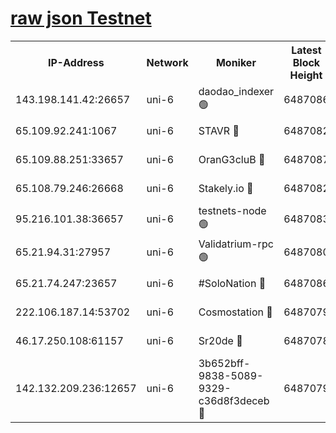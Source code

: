 [raw json Testnet](https://rpc-check.junot.stavr.tech/junot/rpc-junot-result.json)
=


<table><tr><th>IP-Address</th><th>Network</th><th>Moniker</th><th>Latest Block Height</th><th>Earliest Block Height</th><th>Catching Up</th><th>Tx Index</th><th>Voting Power</th><th>Scan Time</th></tr><tr><td>143.198.141.42:26657</td><td>uni-6</td><td>daodao_indexer 🟢</td><td>6487086</td><td>1</td><td>False</td><td>off</td><td>0</td><td>2023-12-28T03:09:16.279910796UTC</td></tr><tr><td>65.109.92.241:1067</td><td>uni-6</td><td>STAVR 🔴</td><td>6487082</td><td>1138541</td><td>False</td><td>on</td><td>6042</td><td>2023-12-28T03:09:06.047973077UTC</td></tr><tr><td>65.109.88.251:33657</td><td>uni-6</td><td>OranG3cluB 🔴</td><td>6487087</td><td>1138541</td><td>False</td><td>on</td><td>11</td><td>2023-12-28T03:09:20.814088110UTC</td></tr><tr><td>65.108.79.246:26668</td><td>uni-6</td><td>Stakely.io 🔴</td><td>6487082</td><td>1570872</td><td>False</td><td>on</td><td>1358933</td><td>2023-12-28T03:09:06.414012655UTC</td></tr><tr><td>95.216.101.38:36657</td><td>uni-6</td><td>testnets-node 🟢</td><td>6487083</td><td>1615130</td><td>False</td><td>on</td><td>0</td><td>2023-12-28T03:09:08.843354689UTC</td></tr><tr><td>65.21.94.31:27957</td><td>uni-6</td><td>Validatrium-rpc 🟢</td><td>6487080</td><td>2943363</td><td>False</td><td>on</td><td>0</td><td>2023-12-28T03:09:01.459064642UTC</td></tr><tr><td>65.21.74.247:23657</td><td>uni-6</td><td>#SoloNation 🔴</td><td>6487086</td><td>5208001</td><td>False</td><td>on</td><td>112</td><td>2023-12-28T03:09:15.376824636UTC</td></tr><tr><td>222.106.187.14:53702</td><td>uni-6</td><td>Cosmostation 🔴</td><td>6487079</td><td>5344501</td><td>False</td><td>on</td><td>110003</td><td>2023-12-28T03:08:59.038005614UTC</td></tr><tr><td>46.17.250.108:61157</td><td>uni-6</td><td>Sr20de 🔴</td><td>6487078</td><td>6419777</td><td>False</td><td>on</td><td>28</td><td>2023-12-28T03:08:54.794449053UTC</td></tr><tr><td>142.132.209.236:12657</td><td>uni-6</td><td>3b652bff-9838-5089-9329-c36d8f3deceb 🔴</td><td>6487079</td><td>6471280</td><td>False</td><td>on</td><td>157563</td><td>2023-12-28T03:08:57.659056964UTC</td></tr></table>